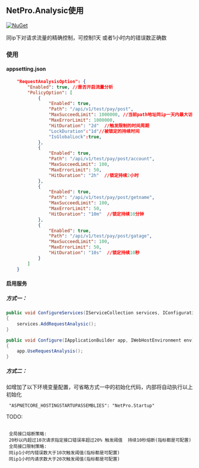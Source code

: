 
## NetPro.Analysic使用
 [![NuGet](https://img.shields.io/nuget/v/NetPro.Analysic.svg)](https://nuget.org/packages/NetPro.Analysic)

同ip下对请求流量的精确控制，可控制1天 或者1小时内的错误数正确数

### 使用

#### appsetting.json 

```json
	"RequestAnalysisOption": {
		"Enabled": true, //是否开启流量分析
		"PolicyOption": [
			{
				"Enabled": true,
				"Path": "/api/v1/test/pay/post",
				"MaxSucceedLimit": 1000000, //当前path地址同ip一天内最大访问次数
				"MaxErrorLimit": 1000000,
				"HitDuration": "2d"  //触发限制的时间周期
				"LockDuration":"1d"//被锁定的持续时间
				"IsGlobalLock":true,
			},
			{
				"Enabled": true,
				"Path": "/api/v1/test/pay/post/account", 
				"MaxSucceedLimit": 100,
				"MaxErrorLimit": 50,
				"HitDuration": "2h"  //锁定持续2小时
			},
			{
				"Enabled": true,
				"Path": "/api/v1/test/pay/post/getname",
				"MaxSucceedLimit": 100,
				"MaxErrorLimit": 50,
				"HitDuration": "10m"  //锁定持续10分钟
			},
			{
				"Enabled": true,
				"Path": "/api/v1/test/pay/post/gatage",
				"MaxSucceedLimit": 100,
				"MaxErrorLimit": 50,
				"HitDuration": "10s"  //锁定持续10秒
			}
		]
	}

```

#### 启用服务

##### 方式一：

```csharp
public void ConfigureServices(IServiceCollection services, IConfiguration configuration)
{
    services.AddRequestAnalysic();
}

public void Configure(IApplicationBuilder app, IWebHostEnvironment env)
{
    app.UseRequestAnalysis();
}
```
##### 方式二：
如增加了以下环境变量配置，可省略方式一中的初始化代码，内部将自动执行以上初始化

```
 "ASPNETCORE_HOSTINGSTARTUPASSEMBLIES": "NetPro.Startup"
```
 TODO:

```text

 全局接口熔断策略:
 20秒以内超过10次请求指定接口错误率超过20% 触发阈值  持续10秒熔断(指标都是可配置)
 全局接口限制策略:
 同ip1小时内错误数大于10次触发阈值(指标都是可配置)
 同ip1小时内请求数大于20次触发阈值(指标都是可配置)

```
